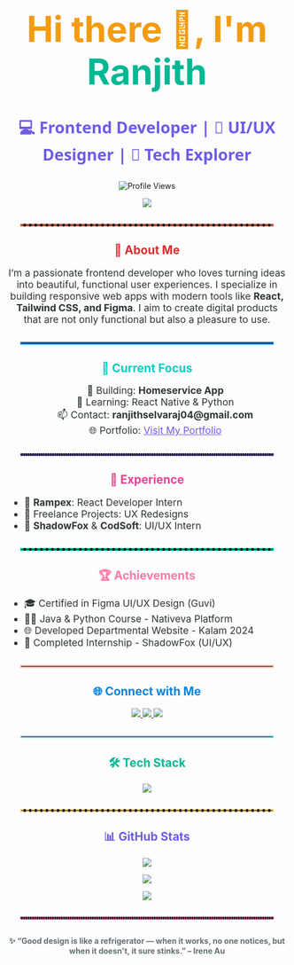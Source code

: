 <!-- 🌟 Stunning GitHub Profile README by Ranjith 🌟 -->

<h1 align="center" style="font-size: 4rem; color: #f39c12;">
  Hi there 👋, I'm <span style="color:#00b894;">Ranjith</span>
</h1>

<h3 align="center" style="color: #6c5ce7; font-family: 'Segoe UI'; font-size: 1.8rem;">
  💻 Frontend Developer | 🎨 UI/UX Designer | 🌱 Tech Explorer
</h3>

<p align="center">
  <img src="https://komarev.com/ghpvc/?username=ranjiths-17904&label=Profile%20Views&color=00cec9&style=flat-square" alt="Profile Views" />
</p>

<p align="center">
  <img src="https://readme-typing-svg.herokuapp.com?font=Fira+Code&size=28&pause=1000&center=true&vCenter=true&width=800&lines=✨+Bringing+Design+to+Life+with+Code;⚛️+React+%2B+Tailwind+Developer;🌍+Building+User-Centric+Experiences" />
</p>

<hr style="border: 2px dashed #e17055; width: 90%; margin: 30px auto;" />

<h2 align="center" style="color: #d63031;">🚀 About Me</h2>
<p align="center" style="max-width: 750px; margin: auto; font-size: 1.1rem; color: #2d3436;">
  I’m a passionate frontend developer who loves turning ideas into beautiful, functional user experiences. I specialize in building responsive web apps with modern tools like <strong>React, Tailwind CSS, and Figma</strong>. I aim to create digital products that are not only functional but also a pleasure to use.
</p>

<hr style="border: 2px solid #0984e3; width: 90%; margin: 30px auto;" />

<h2 align="center" style="color: #00cec9;">🎯 Current Focus</h2>
<ul align="center" style="list-style: none; font-size: 1.1rem; color: #2d3436;">
  <li>🔭 Building: <strong>Homeservice App</strong></li>
  <li>🌱 Learning: React Native & Python</li>
  <li>📫 Contact: <strong>ranjithselvaraj04@gmail.com</strong></li>
  <li>🌐 Portfolio: <a href="https://react-portfolio-ranjiths.onrender.com/" target="_blank" style="color:#6c5ce7;">Visit My Portfolio</a></li>
</ul>

<hr style="border: 2px dotted #6c5ce7; width: 90%; margin: 30px auto;" />

<h2 align="center" style="color: #e84393;">💼 Experience</h2>
<ul style="font-size: 1.1rem; color: #2d3436;">
  <li>🌟 <strong>Rampex</strong>: React Developer Intern</li>
  <li>🎯 Freelance Projects: UX Redesigns</li>
  <li>🚀 <strong>ShadowFox</strong> & <strong>CodSoft</strong>: UI/UX Intern</li>
</ul>

<hr style="border: 2px dashed #00b894; width: 90%; margin: 30px auto;" />

<h2 align="center" style="color: #fd79a8;">🏆 Achievements</h2>
<ul style="font-size: 1.1rem; color: #2d3436;">
  <li>🎓 Certified in Figma UI/UX Design (Guvi)</li>
  <li>👨‍💻 Java & Python Course - Nativeva Platform</li>
  <li>🌐 Developed Departmental Website - Kalam 2024</li>
  <li>🏅 Completed Internship - ShadowFox (UI/UX)</li>
</ul>

<hr style="border: 2px solid #fab1a0; width: 90%; margin: 30px auto;" />

<h2 align="center" style="color: #0984e3;">🌐 Connect with Me</h2>
<p align="center">
  <a href="https://linkedin.com/in/ranjith-s-435362277" target="_blank">
    <img src="https://img.shields.io/badge/LinkedIn-blue?style=for-the-badge&logo=linkedin&logoColor=white" />
  </a>
  <a href="https://fb.com/ranjith.subha.3" target="_blank">
    <img src="https://img.shields.io/badge/Facebook-4267B2?style=for-the-badge&logo=facebook&logoColor=white" />
  </a>
  <a href="https://instagram.com/kindly__fellow_rs/" target="_blank">
    <img src="https://img.shields.io/badge/Instagram-E4405F?style=for-the-badge&logo=instagram&logoColor=white" />
  </a>
</p>

<hr style="border: 2px solid #81ecec; width: 90%; margin: 30px auto;" />

<h2 align="center" style="color: #00b894;">🛠️ Tech Stack</h2>
<p align="center">
  <img src="https://skillicons.dev/icons?i=html,css,js,react,tailwind,figma,java,nodejs,express,mongodb,php,mysql,c,python,bootstrap" />
</p>

<hr style="border: 2px dashed #fdcb6e; width: 90%; margin: 30px auto;" />

<h2 align="center" style="color: #6c5ce7;">📊 GitHub Stats</h2>
<p align="center">
  <img src="https://github-readme-stats.vercel.app/api?username=ranjiths-17904&show_icons=true&theme=tokyonight&border_radius=10" />
</p>
<p align="center">
  <img src="https://github-readme-streak-stats.herokuapp.com/?user=ranjiths-17904&theme=tokyonight" />
</p>
<p align="center">
  <img src="https://github-readme-stats.vercel.app/api/top-langs/?username=ranjiths-17904&layout=compact&theme=tokyonight" />
</p>

<hr style="border: 2px dotted #e84393; width: 90%; margin: 30px auto;" />

<h4 align="center" style="color: #636e72;">
  ✨ “Good design is like a refrigerator — when it works, no one notices, but when it doesn't, it sure stinks.” – Irene Au
</h4>
